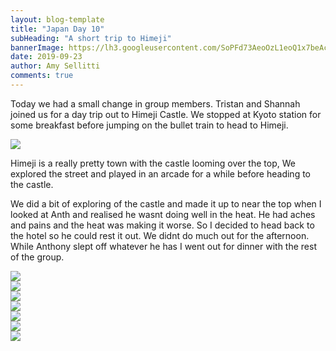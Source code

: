 ```yaml
---
layout: blog-template
title: "Japan Day 10"
subHeading: "A short trip to Himeji"
bannerImage: https://lh3.googleusercontent.com/SoPFd73AeoOzL1eoQ1x7beAcsiWrSQneLfmb9Q0LlSvWwJFYNJezb4_ES0ah39gTtw1LinoPAmMjlDnxOiQEsd4lDTeS06rlHxwcbFqN9ejHnk3a8u9uiqG_PRoSZHRhv2cFw_G_t_4=w2400
date: 2019-09-23
author: Amy Sellitti
comments: true
---
```


Today we had a small change in group members. Tristan and Shannah joined us for a day trip out to Himeji Castle. We stopped at Kyoto station for some breakfast before jumping on the bullet train to head to Himeji.

<div class="center-image"><img src="https://lh3.googleusercontent.com/ektUEpb236Ih1UEW8DzZ6mHd7-0sTKV9sXvQEP824B5GQ6ADdjM4i54UUiSTWXA-kabOHx0aQ9fo32zgOjUIFGfd3dNADMfROj9VkTWwBSkSOTL22EzmQrdpjZl5Z0AEgyUNRQRx05g=w2400"/></div>

Himeji is a really pretty town with the castle looming over the top, We explored the street and played in an arcade for a while before heading to the castle.

We did a bit of exploring of the castle and made it up to near the top when I looked at Anth and realised he wasnt doing well in the heat. He had aches and pains and the heat was making it worse. So I decided to head back to the hotel so he could rest it out. We didnt do much out for the afternoon. While Anthony slept off whatever he has I went out for dinner with the rest of the group. 

<div class="center-image"><img src="https://lh3.googleusercontent.com/N4fHNAELmsh6Cx3tcEOF9aoKUVcfuJP9LDyVDh1W1LIWva0sesWgLfC6sWaJWFurlEMDz-E9nzVf9-g6iKvIX0Cv5gFVQritVem5mznCbyJnzOXhfLbYJybGO8WVIRKwMMxVJoVasuQ=w2400"/></div>
<div class="center-image"><img src="https://lh3.googleusercontent.com/gFxTKFpITVHJQN_d3S-d3ZK0kkDQuxlALLUKavDEUUj3ys7zVNGQu4Jm9-Q1HX7j09J8rBuvNVTSjmAYGe8sJYkbXyCTaBwki6cjW4obmokoiU4iF2_d9vNZeev42eZqJsY6vDBtPlg=w2400"/></div>
<div class="center-image"><img src="https://lh3.googleusercontent.com/Mns9FdYi3qzlskj3-KS93kFVIe41m_VwiFV3xhjHhkcIpMuNmy8JDin-SQ0rR_KYy8SoyC_D7MCxqJpqWgO206Lk_T-H1Fm1tItzU3EjRC0sNh0Q2cUhvy_R8V9aVmfeHmKMtJDoMP4=w2400"/></div>
<div class="center-image"><img src="https://lh3.googleusercontent.com/wFU_3hESmnS4TrbsHSARDdnzfI_fMjZx3a3xHpNDNFZ9_B7-dr6g4NOXHTg_JCMaAxRVQK_-o7Bjk_Uzg4Uj03BciXrJ6oWaC9D2fyRTJqYcnCYrvHxH27KAe7ytIcLfjSHieVmTDBM=w2400"/></div>
<div class="center-image"><img src="https://lh3.googleusercontent.com/E6IaL3rQ1Vb4U_YMTs9ArpiSK1Gwyebwunvm1j6TWw87o1yT4iVT8aLMlithvsviPl9LLRCLt9TWIn8rDngtwjX8nqhibaLrXzyD4JKylZIMCDCGLDJ_WonR7AEqAweiq7gqX34gAp8=w2400"/></div>
<div class="center-image"><img src="https://lh3.googleusercontent.com/hEdErgLZcgA7PJfrs9OF4UUGcgxHAPq9wpTgvMsUU6VVbVv-jCY-Y3MTteIxXDc-jHI6MrJBDpjW03KQ6KX1GWqHvoNE8wpmB5Fr8AbnE4YL-FUE_VMI3XKsCUPxNt_Vb1DOU9keQIk=w2400"/></div>
<div class="center-image"><img src="https://lh3.googleusercontent.com/SoPFd73AeoOzL1eoQ1x7beAcsiWrSQneLfmb9Q0LlSvWwJFYNJezb4_ES0ah39gTtw1LinoPAmMjlDnxOiQEsd4lDTeS06rlHxwcbFqN9ejHnk3a8u9uiqG_PRoSZHRhv2cFw_G_t_4=w2400"/></div>
